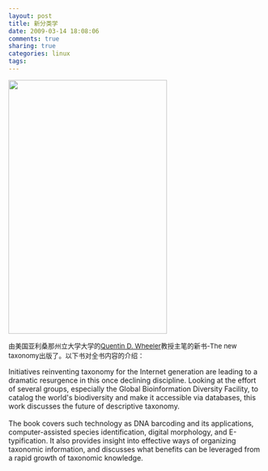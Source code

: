 ```yaml
---
layout: post
title: 新分类学
date: 2009-03-14 18:08:06
comments: true
sharing: true
categories: linux
tags: 
---
```


<p>
<img src="/Blogs/image.axd?picture=2009%2f3%2f41AbMzVr26L.jpg" alt="" width="313" height="500" />
</p>
<p>
<font size="2">由美国亚利桑那州立大学大学的</font><a href="http://www.buy.com/search/q/loc/106/search_store/3/querytype/books/quentin+d+wheeler.html"><font size="2">Quentin D. Wheeler</font></a><font size="2">教授主笔的新书-The new taxonomy出版了。以下书对全书内容的介绍：</font>
</p>
<p>
Initiatives reinventing taxonomy for the Internet generation are leading to a dramatic resurgence in this once declining discipline. Looking at the effort of several groups, especially the Global Bioinformation Diversity Facility, to catalog the world&#39;s biodiversity and make it accessible via databases, this work discusses the future of descriptive taxonomy. <br />
<br />
The book covers such technology as DNA barcoding and its applications, computer-assisted species identification, digital morphology, and E-typification. It also provides insight into effective ways of organizing taxonomic information, and discusses what benefits can be leveraged from a rapid growth of taxonomic knowledge.
</p>
<p>
<font size="2"></font>
</p>
